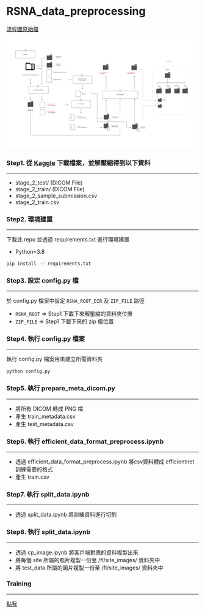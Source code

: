 # RSNA_data_preprocessing

[流程圖原始檔](https://viewer.diagrams.net/?tags=%7B%7D&highlight=0000ff&edit=_blank&layers=1&nav=1&title=rsna_data_preprocess.drawio#R7V1pj9tG0v41BnY%2FTKOv6uOjjzhvgM2ugQB7fTE0EmeGiEbUK3HssX%2F9VpNsiZdISiYlSmYSZCSSYpNdT9dd1W%2FE%2B%2BfXXzez9dPv0SJYvuF08fpGfHjDOVBG8Y878i09wg2D9MjjJlykx9j%2BwB%2Fh9yA7mP3w8SVcBNvChXEULeNwXTw4j1arYB4Xjs02m%2Bhr8bKHaFkcdT17DCoH%2FpjPltWj%2FwoX8VN6VFO6P%2F5%2FQfj4lI2s%2FInnmb82O7B9mi2ir7lD4pc34v0miuL00%2FPr%2B2DpJs9PS%2Fq7jwfO7p5rE6ziLj%2B4%2B%2FaV6vk%2FPn75Nfrt07%2B%2Bf1jY4ONddpcvs%2BVL9r7Zw8bf%2FAQ8bqKXdXZZsImD17ppn937y2n1udjubREmQfQcxJtveIm%2FkZ%2BxDCHM3%2BLrfrqZpZrwDDhPuem2Mrt4lpH5cXf%2F%2FVTgh2w26mfG%2Fu3rSuO8rN7%2F%2Frz47b%2F%2Fnf2bPnaZGaTo2n0MnxMMvXuKn3GIDww%2FupkKEURvl%2BHjCo%2FF0Tp39G%2Bz%2B2D5KdqGcRi5s%2FdRHEfPeMHSnXg3m%2F%2FpJn21eB8to00ylnhI%2FsFLksHebtcp1ikemfkvD%2BFrsPCX4PenOHaL5K2bCP5xvlhREiK9HsLVItiQOY7IPy5m8Qz%2FuONb%2FBvgIyaf77hcv959iZZuIj5yif9zSyfY3H0P13eMG7JePVZJ3QiyMnoaIAFEGgNUSaa1UNwUESIUUUxR4FRRLTRU8UIVMVwoZD9CWgBqq9A5dE3vSJIdkPRnEM%2BfMnquo3AVB5tfvuCsbjM87ZiHu2Ax2z45QidfcqDbxpvoz8CDZhWtHCgfwuUyhyOg7l8PtRwG54EbtAtI67EdvcTLcIWjezacQDO7ZHdzv2SeXx%2BdvCDRw0M4DxCLq3mwjrckxRheOBS0hKQEKDUamAQDWhWQBZYwwQViQzLOpJZVaIEhGgS1nBlOBRVCVaGlGGEaUarASgQYNQMhCyZkXQuyGJ5VVjIpmNKUGz5qYKl2YH19CuPgj%2FVs7r5%2FxSkvIaZEjvvZNpyTRTR%2FeXbzfhEa4D%2BoRIBVwC03koGpEkEQyVDbYNbgLAsrLkcDfZM0QGATg0LdaMmMAmBjJoGpIYFaxo73RW4Cc7RQ%2F%2F8S%2BRN328SKQb0LdYv1a8Jz%2FHn89Oj%2B%2FhGjjvaZf443s3Dl73q%2F8af%2F8uG39%2F%2F4%2Fa%2FVE%2F5Ioo%2B5Z%2FCHS9BAYsVH8vDsUIWzlrnyc7hYuGHe1cEv0Vt3ImQwjGlFGDWGWkOZQlYpjxXjzEjCNeqA%2BAF%2FTi%2FIbO0ZUBZs4wlk%2FYKsXaKPCGPem1IDskX45USMUU%2FF%2FcFl8BAfhuF29rxeBp%2B3L%2FfP4XaLyh%2BZb7%2FkwJY8ymBYS55tlEhDeUc0okhKCVpSCyW9RXAiAWWioChQlREVpKHyTbQwDJQAiyKTV5GGaNUIZYZw5JYqzYdCWp3jJI%2B0rqAZRtSWEFdkbxMQm4EomCSUCcrAcTRU4%2BSokSiORmImjvI8rh137ADuegPwZrua3aHlvpnNN7NVOFvePQXP0WbzhLi%2BWwQxWsWOl34P15dG9pjFOdrXgmprubXGCMFEickqQahQRiNwEfs1TJZTd4edS9KKGn%2F02bDdwakYrBZvXQDE0WU5Q3k7LxK3OO3Baxj%2F230mkH37T3ad%2B%2FzhNXfZh28nkSpYFCItVULljUBanVt%2FbBMsZ3H4pRifqZvhbIRPzuuVcy4rlKaK4XozSlm0REUnHucH2EYvm3mQ3XNPxaOHMUCEtgp5LDJbZbyJ4oeJZ5vHIK4MgwSdfctdlnj0tqe%2FrAaSvWZqkUMJmel4e5zuqPUD0K3zWvbEKdebwKHxMz7j7PMinEfPZP2tqzVTXA8tvpWhuBSTkijQXEgQlhprikaHpEC0plQB1WA5s1UuxTgRDGFMRRpAqS4kwwigTeIuBcOELCG8PybVwY14HJO6SobDjSZoRlqNhiJSTChdIKm1xOa9Feo0ftMyypn4TdtTXILfdHCk5lCYaTS3BkFwwQWlcd1zRf0N%2BkWg4JwoqyzVSF78q%2BCYUQ4AsDcU1HnZfjoUNC5OhnJBaqAgHbGE9J7343GAGhSCgXrAiaOGGRgIvM4T9vMJpRbFENULol0sh2s0lYzxUOlZCwZQZOf6VLo8ynmUYJAKT0s077jk9gwSide5yEoQnOL254rbM4GGv5EKrX5UqRVXJXQoQ9DW19QKrkGaDKIjDdx7JPXq5691Z813CNpfKIKZulfqSP9Z24D3%2BwNJuprLU1tvonmS1rYz7e5rnF1dfGCDTM7pN%2FrL24TIn%2F7%2BK%2F4fV2rw195ufUScb%2FIiHuIWmhKBPAHZgQQGGoqatBKK5A3rqnk%2Bopggr%2FOP%2F3yaUItW3Jcm1DbMWTShtoc4uybUwY09yiQnrlwKspSMagGM86Kpi5oEodIay0AmvuSqzjCeJCfeIYv0CmmgUC1TLDeDo6ZBnae0X82koh%2BdUY%2FbqW2pXz4tOWjXMupUujHrbv5G2%2FVsVXujE36SrLy7bbr03OjrTXDoTrNnty5X99v1ad%2F9HKcPU5n6%2FOEklyIJszhqTkkVTXyqpeQARTLPZfdU7csRpVTwwxmxE5%2Ba%2BNQI%2BVSwjSc21QObUs4NRnP5rmNmU2Ly8aeuS0u4YQYy72TRVyEEGnuSA1qCylhDTw37KSqJMymNtUpaK6ujMNB7a6iTXduXfelBOESuSeAc1SHiIREUnx%2BizfMs%2Flx1srmclE00D7ZbEq6%2Fre4PcqASQEeRjqI4EKGkAC4spwqKvnFuBVE8V1JVYQojykYRvafMXSVT0IIRpKuWON8u3ZEXl2tLmkhXptA8ihSSZFUTzFpQ0C0X4FhvV8tDcEmS6iAfii4hbAB3lzguFeVWIQgoE3CdJ%2F5zx2GKTAWxh3oEaMt0IjdO9LeCZsQCWlZUUuO8cJVB8JTAwVO0n1csDVhYuF0vw1QkXaO4oRqFgZcVurRiwbn0rJFOx3QCo6qDjkjcyEkHTXgwEwQY01YqgXzflJ20FJch6qdocqCmWL59Z2nTPIi1BLUXxaXmrqlIt3yjo4VN8zMYS5jVwqXFOYDK4YWN7QDAXG%2Bfrrg61PDniEUO2jnepRVgkpBpUSyDIloqToWlDhrVRc4UEDRPjVX%2BHlX0nstxLzrEUHsOnjQTu50K44yAiJ8kApK4oCaf4rh8ioUmDN0ci7fqS%2FxR7rIvtqvNifM5wBSlIaDQ1K7WRalqI5asO5dBMaC04NrUJMqcy51o67xIh1W5ttxxX2nna%2Btcnd2%2B6u6GKu3QuCdodSvnS7BcsqJKJI0mSUaNRraCBt%2BJ2ebGciIRKCrV%2BqU%2BZpCedD%2BDOgsaJZYjnKXyjeQaH2FY1e%2B4zK6bLHZoxoUGPEt33MOUev9dEny9gaDOyTAG%2FR81SYIGklFoAzjHcrG5I3J8IoywUtvEaKvm7VjNUbhAWoONy65Ga7WM6MNBh%2F5s%2FA6J%2FGfR%2Fk1nGngBDMRQrpxoTkveq2bWiIwD2dbJYUQK8CEr46QGOx1Nk52V8bDsJXnhCvPmr9r%2BeFh%2B3idUZaSbjJEfZ3Y71xxBhmeUFYwBMFuMUPOk1%2FA%2BtaHCCBF1rmjZCGooMCFr3E3nskTkgL0TDApy6BotuGm8ABEFyVdswcAtAZVvP32S6DwbYs4Qcmyc9pGYA6g1EmuAUsaUSlTPAlGBEqsVQ62UGyV8qsDRlc%2FAiHPxU8EA4VEqDmoeY2BrQJ0eDWgk74%2BbA0JptKGoxJUkQXFZXU5cWte3FySaDjTHoy%2Bh8XcwqqbS3fbS3WaMHhfEYGjJGwugUgfMJctvfcHfpQ3CI2bSd%2F5zyZ%2BS7ksbS32HDMnVQBtaoyUx4jqlgkUepxTXNWuUGwIS5aHWUlIh9UBEgA6sbqREAISp3leXypKQArLvmoEUGzUR%2BEFNdXQ24%2BVNduTLWdOyH4kPTmb7ec12R7U7R7W7N%2Frd6o3%2BMFntPTJDLdBqN%2Ft6gqIyzQxBbVtS5HSJYe6L2fMhRK1cR899AOpyVpjpvdR%2B367ToiqeDyRqNDebQonuy6dgE%2BKbOeXsim06hSBgaBAInwlUNrdUQtOkuI6XUzw7lzc484Rp17gs7WhVHsSgKUcRpDbpbnZWo85MGwANZ40c7zdShrrmnNwazZQEXurzSFjBQq1xG42okZCpy8cad2jLyw2uCVVUMZHlCBYXLLIMxrU1XCWdLmp0aEls3tuga%2BTGmZRo08F5N1IiuC0LKNul7xRTIpQkOSvG0Gr6z5iIMHzN861ZMpMRc2VGzGS%2FDMACkctJaayvcypwQMFIbv9SjmpBlQWOKOxY58wZVg71tOdDY6qRZkByClnVghxRCoztoI9dppqDuoIqikinWqqSoNcMcZ6Vl2tdV7GFWhixEhcLRbtVKqiR8%2BcK7dTVB49U0lxezk9JRtcm6F2Ske%2BGMuUYtUh7dTQbBGIS%2FseYcB03eIEPMtf0M58KPGppf7gU64dXEL%2FVJKOjAXPHHDV9dYvRtqibMJUUMqtdh5aqgjiiLCPdwRE5TJZRNu8j8UjjJBOjhGSSC1RZoFQJ0kyNzllG0nET8C1cS8BpGWRgj7Q%2BXU1tpG8faUacoI7JjQCpOWhbY3EZmVAPNVVXgKxVzQZvZ1JGdQfP3%2BTZP9Gzr7sz62xR3UlCC6uqpqPviJz3ukOW2jn8xkdMtM%2BAUYTv0iep2e3c7ZkbLlCwlKJ4tEk7heoaHpHjuG0n3BFZNJc3KKcUmGs0KhOLcjIme%2BaCRhCljQtQps3Nr9eWtENvu3YNVoFijAghDfcx6QI9WxpSdd5f4kdMj762l2h8hvoXHXbvR1ong%2FvE3xVUwjPXFc1Y4L4RYrEVngFJdruO7MB59EZvzYNoK0iuEB66bW%2FSHwym3p%2FJDwRKBrRbkQ0YYIaWmpQZPOs2LaKuowFjp2751zwISNS%2Bc40Xu5VBHb3lX%2FNDaEXJLmWPM3qGnhyMVl0j8%2FXn8Hn2GPhOjSVEjqIlo0WTDFxLxcwkO7Zbm7CMuN6rBjmEW%2Fk1PpWz7UdNq14VVuUDy2W43h7SAHMzPtuuU6fFQ%2FjqqFT2mixmgXmYVzRTPKPmJrh%2FGJBoLttQaVzCBrjVIEslrI4m0qo94Wp8YUhXmpjaYLQwu1acBTv6wDUDEK6qRtYw8BsgnHZSVIBrIKmF1abo201y4ncbKOsazX9UVGPVQixxm1SjlAjnUuJaIwVLqw0kJ6lATV1%2FVR45MrJVdWZ5k2RjSCpCXb42ZUqgDlx2NnLiW8Ym6ko1QWhkhJu03FT4uX4fEpchRV2WGp9p75kosthd3p1rQ3tiYQhaOi63iaEWKzha1OyoUYa2eNjhTiGp59O7wfY%2BwSzeclzLUza0e%2FRl9T1cX9pXOOYdaTl3W9JKNKVU6mEqlp0gZyOFRIKaDazHk0iAjzHxMDc5FokqPUWVKXrSlAXiW6Ynu6%2BcxsGaB0FjjmS7GCcOgU7861g7veU9QZL9S0K2%2B9ywZjrv0D3gZwCgMWiU45SDcR0FaFG6oXlC9i0aXT7FiQhsHIUjzAudloaBYOMzoBFGcj176Bk2RWYecX31G17h86S1wuC%2F%2Fie7MvmyrxNOvp3WczilRsNr%2BZcYCcBRJ2NE6Z2SqEq%2BUG3IjuYoE091hiq0IRQyFWaUslqX3eK1FQh9%2B0Kb39RmO5Wc%2BAqlnw%2B1JKa96juQ8kC5xdGgdaNYBL8r6xC7PjM7vQD5SLULzcmg7d306bKp%2FJQ7154715OTxW3TLqhmOjOVi%2ByDKU12QUG35VfNPu0jyqxjZ9ip%2FdaSupIQ13ZK67qitK58UfBdSr%2FjErw6Ufr68rv6YomNuRJccpI2pzDceTFtNc7DUDvN147omqjq2Vw2fMpVH5G8tSCJdqnN2qJAtbxcVgSE5VXEkUvbqffGJG1vXtq6JOoTpewkYg9wQUYJ2sOGWyUM17zoV746CTsFRVK9yRpimM4a8UEpFc3tKg2gpRFaMMrMiT7p5lEObHnft8uu8RmEdRug%2Bve0wFQJYkN44ESHuMik5Z3Nq6IERx3MaNTijETilEwIQANDMiV9tVxNb5sx6Xm%2BuesErlGAC4R23EfpbDdrXmS0nJNUcAIqZEaO3WUnOoTTJnCdkXMZIhml1pVEGcuuHFwdAlMTuM4GLi2ASImkT%2BP57Lqx1daRrEsOX2r8bVExjV%2FWZ7MMx5wwhxyIEmF35bGsGN8URpB8R%2B%2Bqi%2BzAfnIXMQ1FWzyqO0bizWy1fUjOTCBhro00cgqL%2FxkjRElMXRlIJg%2F9mISU4QLt97QazthSZ9irE1JtLvruDGgZIUkn7pNCRLqkK8c4OAheqkxp5z5giZICuQpII12C5iW5T9V76TqGbH82moJAqqls90lR6hApjNtmxCgAmm4SWXVJj0mi1HaEbl71SbBguAhQJX4yRURKWi9VCD8UKymIeKksXxT3ZKg2OBsV%2FNo2hD87%2FG60odF5sGctydUSmOp2IKPC3nG9Tm%2BzpQxIRTSzrjqDUV7OYJKon%2BwbfEjfUPjoSFzzKIoDsYgJI90mccyU3mLoCsvaNskTDgoLW0mS0ibt7XEqDFCbdRpx1hPB9xTrNMjgKJjComMyrQFQjaacSk6ppqVarnYdRyDQ8s1qagzr88mZDk6bn5y%2FJBKA74tUTy3SamYwLaMMzmGm2Pj1cJhWTXZUHKb3tLIdso7vSDYWjiMsJU5CSC0tc5psgcAtfQy7c5wmX5BiluT02vJL9NYir%2FFN6x9i2Bwz6L32%2FhYACUAE15RlWxeUMr04J7lsRHa6kt2EyJN07J4BeeBND7ehbLxb7RsNjO7japhvU6FTKD4tF1y6gnekQhFnwiDW924DI0%2FN4W0ZhqMhkA%2BydWtu0h8SjmvUdZtIMCCIEWnLDSWEnxNPIlyfu7YIlHl%2BdIJq7wKhVKHtJ3d97LqNMTgKJkdiC3364gZjBsHkReTMbZWrpXYdhKkGI8vR7p5g0DLMhYEwuXucTODEaFRCBVrAaP2WM%2FN6AkLLMBcGQn8JNQf29v6J82oSX57Uu73zirKAU0HSPuZZd7307EgDkaqDtbyfVnZg4nOUriFqpSmv%2FuWt%2BuUHLesj6CWtJsiqNSA9DOiSHo8Lmexo5YryqkkzklqS2n%2BQbktSw7wEJQyYkcIwrY3fMax%2FgkGdv62Yf5AkGuRWNhui3lx2rDfXwUwFtPoEf%2F%2FnxyWSuo%2Fi8lbu052rbAJ8xWyDyJ0bPKEhvHsDH9y9XuIom%2BFjGNtwzKixEoa5vq5UKBRUaVkrr4Db1IhiX6c5AL%2BpBiLm0eohfCTrbw2M5xJ7V%2Bz4AxHIOai1Osn259UySNeKxW20yyhqF1TJGoZ%2Btu0pPHfLTTCt6oA30HjdovqF8DZMIU0MpTVkOU9jdfy6iRxv22twLqz0e7QI3BX%2FAw%3D%3D)

![流程圖](https://github.com/MingChin-Kao/RSNA_data_preprocessing/blob/main/images/flow_chart.png)

### Step1. 從 [Kaggle](https://www.kaggle.com/competitions/rsna-intracranial-hemorrhage-detection/overview) 下載檔案，並解壓縮得到以下資料

---

- stage_2_test/ (DICOM File)
- stage_2_train/ (DICOM File)
- stage_2_sample_submission.csv
- stage_2_train.csv

### Step2. 環境建置

---

下載此 repo 並透過 requirements.txt 進行環境建置

- Python=3.8

```bash
pip install -r requirements.txt
```

### Step3. 設定 config.py 檔

---

於 config.py 檔案中設定 `RSNA_ROOT_DIR` 及 `ZIP_FILE` 路徑

- `RSNA_ROOT` ⇒ Step1 下載下來解壓縮的資料夾位置
- `ZIP_FILE` ⇒ Step1 下載下來的 zip 檔位置

### Step4. 執行 config.py 檔案

---

執行 config.py 檔案用來建立所需資料夾

```bash
python config.py
```

### Step5. 執行 prepare_meta_dicom.py

---

- 將所有 DICOM 轉成 PNG 檔
- 產生 train_metadata.csv
- 產生 test_metadata.csv

### Step6. 執行 efficient_data_format_preprocess.ipynb

---

- 透過 efficient_data_format_preprocess.ipynb 將csv資料轉成 efficientnet 訓練需要的格式
- 產生 train.csv

### Step7. 執行 split_data.ipynb

---

- 透過 split_data.ipynb 將訓練資料進行切割

### Step8. 執行 split_data.ipynb

---

- 透過 cp_image.ipynb 將客戶端對應的資料複製出來
- 將每個 site 所屬的照片複製一份至 /fl/site_images/ 資料夾中
- 將 test_data 所屬的圖片複製一份至 /fl/site_images/ 資料夾中

### Training

---

[點我](https://www.kaggle.com/code/taindow/pytorch-efficientnet-b0-benchmark/notebook?scriptVersionId=21235680)
